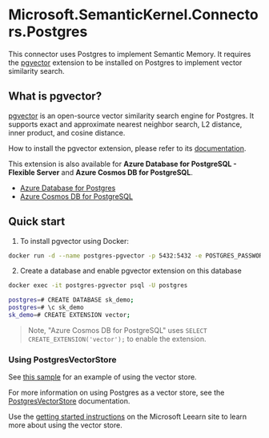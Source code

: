 ﻿# Microsoft.SemanticKernel.Connectors.Postgres

This connector uses Postgres to implement Semantic Memory. It requires the [pgvector](https://github.com/pgvector/pgvector) extension to be installed on Postgres to implement vector similarity search.

## What is pgvector?

[pgvector](https://github.com/pgvector/pgvector) is an open-source vector similarity search engine for Postgres. It supports exact and approximate nearest neighbor search, L2 distance, inner product, and cosine distance.

How to install the pgvector extension, please refer to its [documentation](https://github.com/pgvector/pgvector#installation).

This extension is also available for **Azure Database for PostgreSQL - Flexible Server** and **Azure Cosmos DB for PostgreSQL**.

- [Azure Database for Postgres](https://learn.microsoft.com/en-us/azure/postgresql/flexible-server/how-to-use-pgvector)
- [Azure Cosmos DB for PostgreSQL](https://learn.microsoft.com/en-us/azure/cosmos-db/postgresql/howto-use-pgvector)

## Quick start

1. To install pgvector using Docker:

```bash
docker run -d --name postgres-pgvector -p 5432:5432 -e POSTGRES_PASSWORD=mysecretpassword pgvector/pgvector
```

2. Create a database and enable pgvector extension on this database

```bash
docker exec -it postgres-pgvector psql -U postgres

postgres=# CREATE DATABASE sk_demo;
postgres=# \c sk_demo
sk_demo=# CREATE EXTENSION vector;
```

> Note, "Azure Cosmos DB for PostgreSQL" uses `SELECT CREATE_EXTENSION('vector');` to enable the extension.

### Using PostgresVectorStore

See [this sample](../../../samples/Concepts/Memory/VectorStore_VectorSearch_MultiStore_Postgres.cs) for an example of using the vector store.

For more information on using Postgres as a vector store, see the [PostgresVectorStore](https://learn.microsoft.com/semantic-kernel/concepts/vector-store-connectors/out-of-the-box-connectors/postgres-connector) documentation.

Use the [getting started instructions](https://learn.microsoft.com/semantic-kernel/concepts/vector-store-connectors/?pivots=programming-language-csharp#getting-started-with-vector-store-connectors) on the Microsoft Leearn site to learn more about using the vector store.
